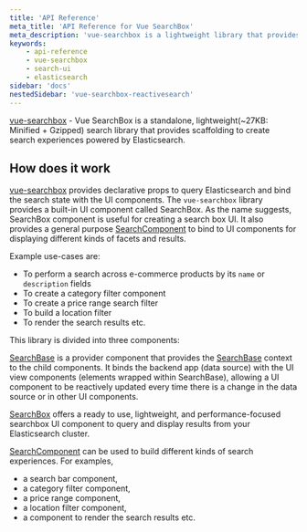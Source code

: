 ```yaml
---
title: 'API Reference'
meta_title: 'API Reference for Vue SearchBox'
meta_description: 'vue-searchbox is a lightweight library that provides scaffolding to create search experiences powered by Elasticsearch.'
keywords:
    - api-reference
    - vue-searchbox
    - search-ui
    - elasticsearch
sidebar: 'docs'
nestedSidebar: 'vue-searchbox-reactivesearch'
---
```


[vue-searchbox](https://github.com/appbaseio/searchbox/tree/master/packages/vue-searchbox) - Vue SearchBox is a standalone, lightweight(~27KB: Minified + Gzipped) search library that provides scaffolding to create search experiences powered by Elasticsearch.

## How does it work

[vue-searchbox](https://github.com/appbaseio/searchbox/tree/master/packages/vue-searchbox) provides declarative props to query Elasticsearch and bind the search state with the UI components. The `vue-searchbox` library provides a built-in UI component called SearchBox. As the name suggests, SearchBox component is useful for creating a search box UI. It also provides a general purpose [SearchComponent](/docs/reactivesearch/vue-searchbox/searchcomponent/) to bind to UI components for displaying different kinds of facets and results.


Example use-cases are:

-   To perform a search across e-commerce products by its `name` or `description` fields
-   To create a category filter component
-   To create a price range search filter
-   To build a location filter
-   To render the search results etc.

This library is divided into three components:

[SearchBase](/docs/reactivesearch/vue-searchbox/searchbase/) is a provider component that provides the [SearchBase](/docs/reactivesearch/searchbase/overview/quickstart/) context to the child components. It binds the backend app (data source) with the UI view components (elements wrapped within SearchBase), allowing a UI component to be reactively updated every time there is a change in the data source or in other UI components.

[SearchBox](/docs/reactivesearch/vue-searchbox/searchbox/) offers a ready to use, lightweight, and performance-focused searchbox UI component to query and display results from your Elasticsearch cluster.

[SearchComponent](/docs/reactivesearch/vue-searchbox/searchcomponent/) can be used to build different kinds of search experiences. For examples,

-   a search bar component,
-   a category filter component,
-   a price range component,
-   a location filter component,
-   a component to render the search results etc.
